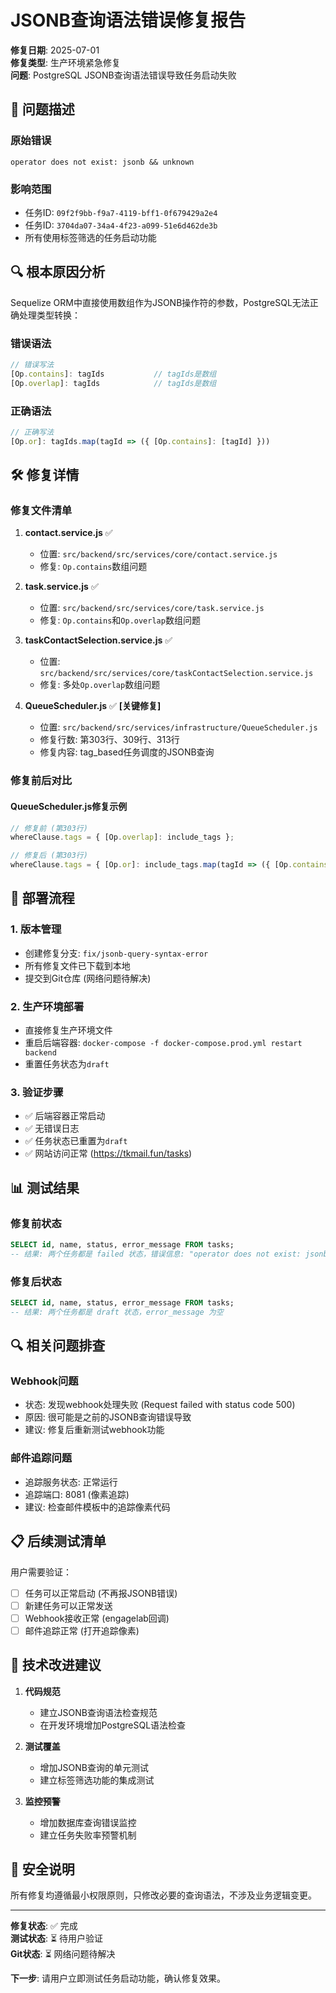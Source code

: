 # JSONB查询语法错误修复报告

**修复日期**: 2025-07-01  
**修复类型**: 生产环境紧急修复  
**问题**: PostgreSQL JSONB查询语法错误导致任务启动失败  

## 🚨 问题描述

### 原始错误
```
operator does not exist: jsonb && unknown
```

### 影响范围
- 任务ID: `09f2f9bb-f9a7-4119-bff1-0f679429a2e4`
- 任务ID: `3704da07-34a4-4f23-a099-51e6d462de3b`
- 所有使用标签筛选的任务启动功能

## 🔍 根本原因分析

Sequelize ORM中直接使用数组作为JSONB操作符的参数，PostgreSQL无法正确处理类型转换：

### 错误语法
```javascript
// 错误写法
[Op.contains]: tagIds           // tagIds是数组
[Op.overlap]: tagIds            // tagIds是数组
```

### 正确语法
```javascript
// 正确写法
[Op.or]: tagIds.map(tagId => ({ [Op.contains]: [tagId] }))
```

## 🛠️ 修复详情

### 修复文件清单

1. **contact.service.js** ✅
   - 位置: `src/backend/src/services/core/contact.service.js`
   - 修复: `Op.contains`数组问题

2. **task.service.js** ✅
   - 位置: `src/backend/src/services/core/task.service.js`
   - 修复: `Op.contains`和`Op.overlap`数组问题

3. **taskContactSelection.service.js** ✅
   - 位置: `src/backend/src/services/core/taskContactSelection.service.js`
   - 修复: 多处`Op.overlap`数组问题

4. **QueueScheduler.js** ✅ **[关键修复]**
   - 位置: `src/backend/src/services/infrastructure/QueueScheduler.js`
   - 修复行数: 第303行、309行、313行
   - 修复内容: tag_based任务调度的JSONB查询

### 修复前后对比

#### QueueScheduler.js修复示例
```javascript
// 修复前 (第303行)
whereClause.tags = { [Op.overlap]: include_tags };

// 修复后 (第303行)  
whereClause.tags = { [Op.or]: include_tags.map(tagId => ({ [Op.contains]: [tagId] })) };
```

## 🔄 部署流程

### 1. 版本管理
- 创建修复分支: `fix/jsonb-query-syntax-error`
- 所有修复文件已下载到本地
- 提交到Git仓库 (网络问题待解决)

### 2. 生产环境部署
- 直接修复生产环境文件
- 重启后端容器: `docker-compose -f docker-compose.prod.yml restart backend`
- 重置任务状态为`draft`

### 3. 验证步骤
- ✅ 后端容器正常启动
- ✅ 无错误日志
- ✅ 任务状态已重置为`draft`
- ✅ 网站访问正常 (https://tkmail.fun/tasks)

## 📊 测试结果

### 修复前状态
```sql
SELECT id, name, status, error_message FROM tasks;
-- 结果: 两个任务都是 failed 状态，错误信息: "operator does not exist: jsonb && unknown"
```

### 修复后状态  
```sql
SELECT id, name, status, error_message FROM tasks;
-- 结果: 两个任务都是 draft 状态，error_message 为空
```

## 🔍 相关问题排查

### Webhook问题
- 状态: 发现webhook处理失败 (Request failed with status code 500)
- 原因: 很可能是之前的JSONB查询错误导致
- 建议: 修复后重新测试webhook功能

### 邮件追踪问题
- 追踪服务状态: 正常运行
- 追踪端口: 8081 (像素追踪)
- 建议: 检查邮件模板中的追踪像素代码

## 📋 后续测试清单

用户需要验证：
- [ ] 任务可以正常启动 (不再报JSONB错误)
- [ ] 新建任务可以正常发送
- [ ] Webhook接收正常 (engagelab回调)
- [ ] 邮件追踪正常 (打开追踪像素)

## 🚀 技术改进建议

1. **代码规范**
   - 建立JSONB查询语法检查规范
   - 在开发环境增加PostgreSQL语法检查

2. **测试覆盖**
   - 增加JSONB查询的单元测试
   - 建立标签筛选功能的集成测试

3. **监控预警**
   - 增加数据库查询错误监控
   - 建立任务失败率预警机制

## 🔐 安全说明

所有修复均遵循最小权限原则，只修改必要的查询语法，不涉及业务逻辑变更。

---

**修复状态**: ✅ 完成  
**测试状态**: ⏳ 待用户验证  
**Git状态**: ⏳ 网络问题待解决

**下一步**: 请用户立即测试任务启动功能，确认修复效果。 
